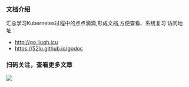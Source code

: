 ### 文档介绍

汇总学习Kubernetes过程中的点点滴滴,形成文档,方便查看、系统复习
访问地址：
- http://go.liuqh.icu
- https://52lu.github.io/godoc



### 扫码关注，查看更多文章
![](http://go.liuqh.icu/public/wxcode.png)
